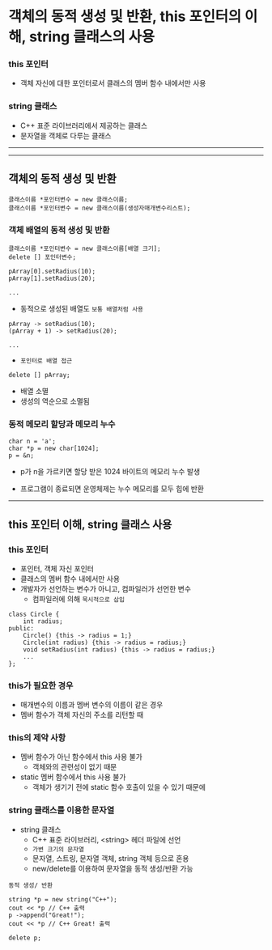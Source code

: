 # 객체의 동적 생성 및 반환, this 포인터의 이해, string 클래스의 사용

### this 포인터

- 객체 자신에 대한 포인터로서 클래스의 멤버 함수 내에서만 사용

### string 클래스

- C++ 표준 라이브러리에서 제공하는 클래스
- 문자열을 객체로 다루는 클래스

---

---

## 객체의 동적 생성 및 반환

```
클래스이름 *포인터변수 = new 클래스이름;
클래스이름 *포인터변수 = new 클래스이름(생성자매개변수리스트);
```

### 객체 배열의 동적 생성 및 반환

```
클래스이름 *포인터변수 = new 클래스이름[배열 크기];
delete [] 포인터변수;
```

```
pArray[0].setRadius(10);
pArray[1].setRadius(20);

...
```

- 동적으로 생성된 배열도 `보통 배열처럼 사용`

```
pArray -> setRadius(10);
(pArray + 1) -> setRadius(20);

...
```

- `포인터로 배열 접근`

```
delete [] pArray;
```

- 배열 소멸
- 생성의 역순으로 소멸됨

### 동적 메모리 할당과 메모리 누수

```
char n = 'a';
char *p = new char[1024];
p = &n;
```

- p가 n을 가르키면 할당 받은 1024 바이트의 메모리 누수 발생

- 프로그램이 종료되면 운영체제는 누수 메모리를 모두 힙에 반환

---

## this 포인터 이해, string 클래스 사용

### this 포인터

- 포인터, 객체 자신 포인터
- 클래스의 멤버 함수 내에서만 사용
- 개발자가 선언하는 변수가 아니고, 컴파일러가 선언한 변수
  - 컴파일러에 의해 `묵시적으로 삽입`

```
class Circle {
    int radius;
public:
    Circle() {this -> radius = 1;}
    Circle(int radius) {this -> radius = radius;}
    void setRadius(int radius) {this -> radius = radius;}
    ...
};
```

### this가 필요한 경우

- 매개변수의 이름과 멤버 변수의 이름이 같은 경우
- 멤버 함수가 객체 자신의 주소를 리턴할 때

### this의 제약 사항

- 멤버 함수가 아닌 함수에서 this 사용 불가
  - 객체와의 관련성이 없기 때문
- static 멤버 함수에서 this 사용 불가
  - 객체가 생기기 전에 static 함수 호출이 있을 수 있기 때문에

### string 클래스를 이용한 문자열

- string 클래스
  - C++ 표준 라이브러리, \<string\> 헤더 파일에 선언
  - `가변 크기의 문자열`
  - 문자열, 스트링, 문자열 객체, string 객체 등으로 혼용
  - new/delete를 이용하여 문자열을 동적 생성/반환 가능

```
동적 생성/ 반환

string *p = new string("C++");
cout << *p // C++ 출력
p ->append("Great!");
cout << *p // C++ Great! 출력

delete p;
```
